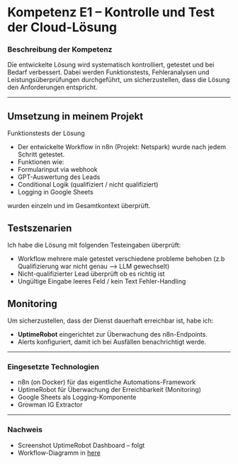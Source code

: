 # Kompetenz E1 – Kontrolle und Test der Cloud-Lösung

### Beschreibung der Kompetenz

Die entwickelte Lösung wird systematisch kontrolliert, getestet und bei Bedarf verbessert. Dabei werden Funktionstests, Fehleranalysen und Leistungsüberprüfungen durchgeführt, um sicherzustellen, dass die Lösung den Anforderungen entspricht.

--- 

## Umsetzung in meinem Projekt

Funktionstests der Lösung
- Der entwickelte Workflow in n8n (Projekt: Netspark) wurde nach jedem Schritt getestet.
- Funktionen wie:
- Formularinput via webhook
- GPT-Auswertung des Leads
- Conditional Logik (qualifiziert / nicht qualifiziert)
- Logging in Google Sheets

wurden einzeln und im Gesamtkontext überprüft.

## Testszenarien

Ich habe die Lösung mit folgenden Testeingaben überprüft:

- Workflow mehrere male getestet verschiedene probleme behoben (z.b Qualifizierung war nicht genau --> LLM gewechselt) 
- Nicht-qualifizierter Lead überprüft ob es richtig ist
- Ungültige Eingabe leeres Feld / kein Text Fehler-Handling

## Monitoring

Um sicherzustellen, dass der Dienst dauerhaft erreichbar ist, habe ich:
- **UptimeRobot** eingerichtet zur Überwachung des n8n-Endpoints.
- Alerts konfiguriert, damit ich bei Ausfällen benachrichtigt werde.

--- 

### Eingesetzte Technologien

- n8n (on Docker) für das eigentliche Automations-Framework
- UptimeRobot für Überwachung der Erreichbarkeit (Monitoring)
- Google Sheets als Logging-Komponente
- Growman IG Extractor 

---

### Nachweis

- Screenshot UptimeRobot Dashboard – folgt
- Workflow-Diagramm in [here](/workflows/readme.md)
